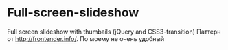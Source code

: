 # Full-screen-slideshow
Full screen slideshow with thumbails (jQuery and CSS3-transition)
Паттерн от http://frontender.info/. По моему не очень удобный
